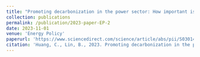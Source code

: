 ```yaml
---
title: "Promoting decarbonization in the power sector: How important is digital transformation?"
collection: publications
permalink: /publication/2023-paper-EP-2
date: 2023-11-01
venue: 'Energy Policy'
paperurl: 'https://www.sciencedirect.com/science/article/abs/pii/S0301421523003208'
citation: 'Huang, C., Lin, B., 2023. Promoting decarbonization in the power sector: How important is digital transformation? Energy Policy 182, 113735. https://doi.org/10.1016/j.enpol.2023.113735'
---
```


